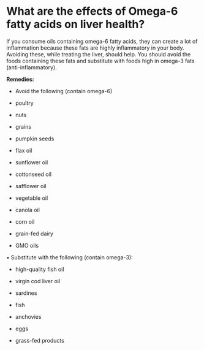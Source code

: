 # What are the effects of Omega-6 fatty acids on liver health?

If you consume oils containing omega-6 fatty acids, they can create a lot of inflammation because these fats are highly inflammatory in your body. Avoiding these, while treating the liver, should help. You should avoid the foods containing these fats and substitute with foods high in omega-3 fats (anti-inflammatory).

**Remedies:**

- Avoid the following (contain omega-6)

- poultry

- nuts

- grains

- pumpkin seeds

- flax oil

- sunflower oil

- cottonseed oil

- safflower oil

- vegetable oil

- canola oil

- corn oil

- grain-fed dairy

- GMO oils

• Substitute with the following (contain omega-3):

- high-quality fish oil

- virgin cod liver oil

- sardines

- fish

- anchovies

- eggs

- grass-fed products